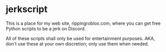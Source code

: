 # jerkscript
This is a place for my web site, rippingroblox.com, where you can get free Python scripts to be a jerk on Discord.

All of these scripts shall only be used for entertainment purposes. AKA, don't use these at your own discretion; only use them when needed.
